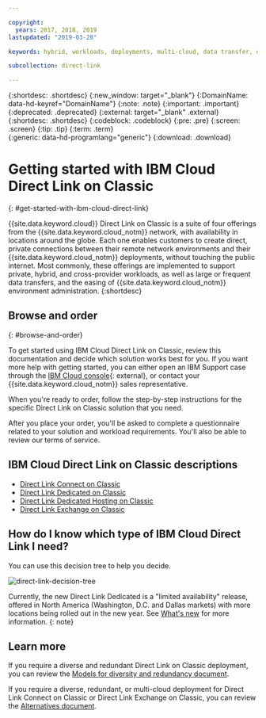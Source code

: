 ```yaml
---

copyright:
  years: 2017, 2018, 2019
lastupdated: "2019-03-28"

keywords: hybrid, workloads, deployments, multi-cloud, data transfer, descriptions, diverse, redundant

subcollection: direct-link

---
```


{:shortdesc: .shortdesc}
{:new_window: target="_blank"}
{:DomainName: data-hd-keyref="DomainName"}
{:note: .note}
{:important: .important}
{:deprecated: .deprecated}
{:external: target="_blank" .external}
{:shortdesc: .shortdesc}
{:codeblock: .codeblock}
{:pre: .pre}
{:screen: .screen}
{:tip: .tip}
{:term: .term}  
{:generic: data-hd-programlang="generic"}
{:download: .download}  

# Getting started with IBM Cloud Direct Link on Classic
{: #get-started-with-ibm-cloud-direct-link}

{{site.data.keyword.cloud}} Direct Link on Classic is a suite of four offerings from the {{site.data.keyword.cloud_notm}} network, with availability in locations around the globe. Each one enables customers to create direct, private connections between their remote network environments and their {{site.data.keyword.cloud_notm}} deployments, without touching the public internet. Most commonly, these offerings are implemented to support private, hybrid, and cross-provider workloads, as well as large or frequent data transfers, and the easing of {{site.data.keyword.cloud_notm}} environment administration.
{:shortdesc}

## Browse and order
{: #browse-and-order}

To get started using IBM Cloud Direct Link on Classic, review this documentation and decide which solution works best for you. If you want more help with getting started, you can either open an IBM Support case through the [IBM Cloud console](https://cloud.ibm.com/unifiedsupport/cases/add){: external}, or contact your {{site.data.keyword.cloud_notm}} sales representative.

When you're ready to order, follow the step-by-step instructions for the specific Direct Link on Classic solution that you need.

After you place your order, you'll be asked to complete a questionnaire related to your solution and workload requirements. You'll also be able to review our terms of service.

## IBM Cloud Direct Link on Classic descriptions

 * [Direct Link Connect on Classic](/docs/infrastructure/direct-link?topic=direct-link-direct-link-connect-solution)
 * [Direct Link Dedicated on Classic](/docs/infrastructure/direct-link?topic=direct-link-direct-link-dedicated-solution)
 * [Direct Link Dedicated Hosting on Classic](/docs/infrastructure/direct-link?topic=direct-link-direct-link-dedicated-hosting-solution)
 * [Direct Link Exchange on Classic](/docs/infrastructure/direct-link?topic=direct-link-direct-link-exchange-solution)

## How do I know which type of IBM Cloud Direct Link I need?

You can use this decision tree to help you decide.

![direct-link-decision-tree](/images/flow.png)

Currently, the new Direct Link Dedicated is a "limited availability" release, offered in North America (Washington, D.C. and Dallas markets) with more locations being rolled out in the new year. See [What's new](/docs/direct-link?topic=direct-link-what-s-new) for more information.
{: note}

## Learn more

If you require a diverse and redundant Direct Link on Classic deployment, you can review the [Models for diversity and redundancy document](/docs/infrastructure/direct-link?topic=direct-link-models-for-diversity-and-redundancy-in-direct-link).

If you require a diverse, redundant, or multi-cloud deployment for Direct Link Connect on Classic or Direct Link Exchange on Classic, you can review the [Alternatives document](/docs/infrastructure/direct-link?topic=direct-link-alternatives-for-your-ibm-cloud-direct-link-deployment).
